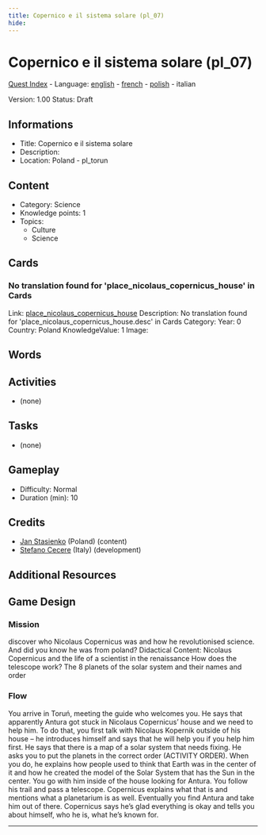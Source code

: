 ```yaml
---
title: Copernico e il sistema solare (pl_07)
hide:
---
```


# Copernico e il sistema solare (pl_07)
[Quest Index](./index.it.md) - Language: [english](./pl_07.md) - [french](./pl_07.fr.md) - [polish](./pl_07.pl.md) - italian

Version: 1.00
Status: Draft

## Informations

- Title: Copernico e il sistema solare
- Description: 
- Location: Poland - pl_torun
## Content
- Category: Science
- Knowledge points: 1
- Topics:
  - Culture
  - Science

## Cards
### No translation found for 'place_nicolaus_copernicus_house' in Cards
Link: [place_nicolaus_copernicus_house](../cards/index.md#place_nicolaus_copernicus_house)
Description: No translation found for 'place_nicolaus_copernicus_house.desc' in Cards
Category: 
Year: 0
Country: Poland
KnowledgeValue: 1
Image: 

## Words
## Activities
- (none)

## Tasks
- (none)
## Gameplay
- Difficulty: Normal
- Duration (min): 10
## Credits
- [Jan Stasienko](mailto:jan.stasienko@dsw.edu.pl) (Poland) (content)
- [Stefano Cecere](https://stefanocecere.com) (Italy) (development)

## Additional Resources

## Game Design
### Mission
discover who Nicolaus Copernicus was and how he revolutionised science. And did you know he was from poland?
Didactical Content:
Nicolaus Copernicus and the life of a scientist in the renaissance
How does the telescope work?
The 8 planets of the solar system and their names and order

### Flow
You arrive in Toruń, meeting the guide who welcomes you. He says that apparently Antura got stuck in Nicolaus Copernicus’ house and we need to help him. To do that, you first talk with Nicolaus Kopernik outside of his house – he introduces himself and says that he will help you if you help him first. He says that there is a map of a solar system that needs fixing. 
He asks you to put the planets in the correct order (ACTIVITY ORDER). 
When you do, he explains how people used to think that Earth was in the center of it and how he created the model of the Solar System that has the Sun in the center. You go with him inside of the house looking for Antura. You follow his trail and pass a telescope. 
Copernicus explains what that is and mentions what a planetarium is as well. Eventually you find Antura and take him out of there. Copernicus says he’s glad everything is okay and tells you about himself, who he is, what he’s known for.


---

